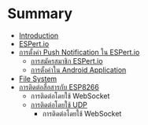 # Summary

* [Introduction](README.md)
* [ESPert.io](chapter1.md)
* [การตั้งค่า Push Notification ใน ESPert.io](pushnotification_md.md)
   * [การสมัครสมาชิก ESPert.io](espertio.md)
   * [การตั้งค่าใน Android Application](espertio_android_application.md)
* [File System](file_system.md)
* [การติดต่อสื่อสารกับ ESP8266](esp8266-communication.md)
   * การติดต่อโดยใช้ WebSocket
   * [การติดต่อโดยใช้ UDP](esp8266-communication-udp.md)
       * การติดต่อโดยใช้ WebSocket

